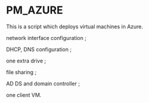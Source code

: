 # PM_AZURE

This is a script which deploys virtual machines in Azure.

network interface configuration ; 

DHCP, DNS configuration ; 

one extra drive ; 

file sharing ; 

AD DS and domain controller ; 

one client VM.
